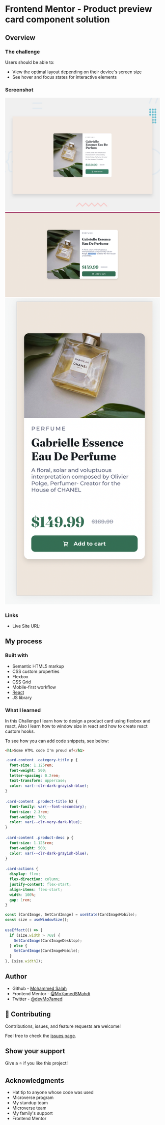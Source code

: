 # Frontend Mentor - Product preview card component solution

## Overview

### The challenge

Users should be able to:

- View the optimal layout depending on their device's screen size
- See hover and focus states for interactive elements

### Screenshot

![](./src/images/desktop-preview.jpg)
![](./src/images/ScreenShot-desktop.png)
![](./src/images/ScreenShot-mobile.png)

### Links

- Live Site URL: [](https://your-live-site-url.com)

## My process

### Built with

- Semantic HTML5 markup
- CSS custom properties
- Flexbox
- CSS Grid
- Mobile-first workflow
- [React](https://reactjs.org/)
- JS library

### What I learned

In this Challenge I learn how to design a product card using flexbox and react, Also I learn how to window size in react and how to create react custom hooks.

To see how you can add code snippets, see below:

```html
<h1>Some HTML code I'm proud of</h1>
```

```css
.card-content .category-title p {
  font-size: 1.125rem;
  font-weight: 500;
  letter-spacing: 0.2rem;
  text-transform: uppercase;
  color: var(--clr-dark-grayish-blue);
}

.card-content .prodect-title h2 {
  font-family: var(--font-secondary);
  font-size: 2.3rem;
  font-weight: 700;
  color: var(--clr-very-dark-blue);
}

.card-content .product-desc p {
  font-size: 1.125rem;
  font-weight: 500;
  color: var(--clr-dark-grayish-blue);
}

.card-actions {
  display: flex;
  flex-direction: column;
  justify-content: flex-start;
  align-items: flex-start;
  width: 100%;
  gap: 1rem;
}
```

```js
const [CardImage, SetCardImage] = useState(CardImageMobile);
const size = useWindowSize();

useEffect(() => {
  if (size.width > 768) {
    SetCardImage(CardImageDesktop);
  } else {
    SetCardImage(CardImageMobile);
  }
}, [size.width]);
```

## Author

- Github - [Mohammed Salah](https://github.com/Mo7amedSMahdi)
- Frontend Mentor - [@Mo7amedSMahdi](https://www.frontendmentor.io/profile/Mo7amedSMahdi)
- Twitter - [@devMo7amed](https://twitter.com/devMo7amed)

## 🤝 Contributing

Contributions, issues, and feature requests are welcome!

Feel free to check the [issues page](../../issues/).

## Show your support

Give a ⭐️ if you like this project!

## Acknowledgments

- Hat tip to anyone whose code was used
- Microverse program
- My standup team
- Microverse team
- My family's support
- Frontend Mentor [](https://www.frontendmentor.io)
